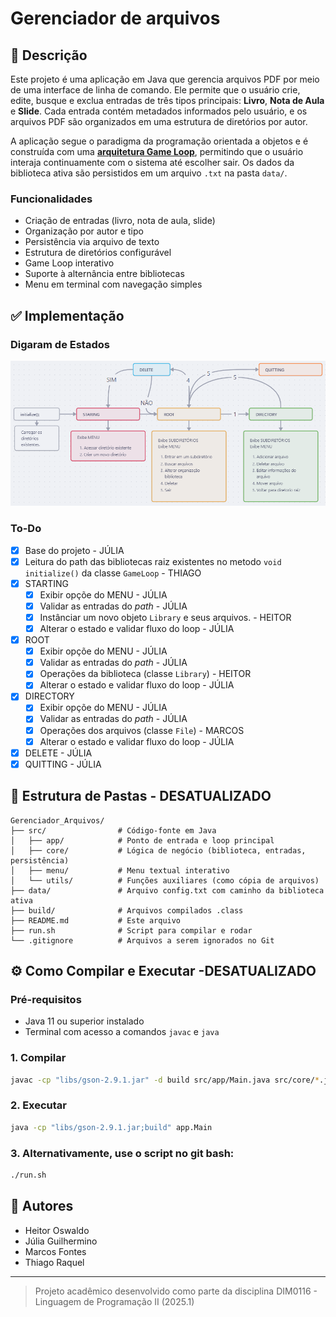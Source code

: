 # Gerenciador de arquivos 

## 📖 Descrição
Este projeto é uma aplicação em Java que gerencia arquivos PDF por meio de uma interface de linha de comando. Ele permite que o usuário crie, edite, busque e exclua entradas de três tipos principais: **Livro**, **Nota de Aula** e **Slide**. Cada entrada contém metadados informados pelo usuário, e os arquivos PDF são organizados em uma estrutura de diretórios por autor.

A aplicação segue o paradigma da programação orientada a objetos e é construída com uma [**arquitetura Game Loop**](https://gameprogrammingpatterns.com/game-loop.html), permitindo que o usuário interaja continuamente com o sistema até escolher sair. Os dados da biblioteca ativa são persistidos em um arquivo `.txt` na pasta `data/`.

### Funcionalidades
- Criação de entradas (livro, nota de aula, slide)
- Organização por autor e tipo
- Persistência via arquivo de texto
- Estrutura de diretórios configurável
- Game Loop interativo
- Suporte à alternância entre bibliotecas
- Menu em terminal com navegação simples

## ✅ Implementação
### Digaram de Estados
![Diagrama de Estados](imgs/diagrama.png)
### To-Do
- [x] Base do projeto - JÚLIA
- [x] Leitura do path das bibliotecas raiz existentes no metodo `void initialize()` da classe `GameLoop` - THIAGO
- [x] STARTING
    - [x] Exibir opçõe do MENU - JÚLIA
    - [x] Validar as entradas do _path_ - JÚLIA
    - [x] Instânciar um novo objeto `Library` e seus arquivos. - HEITOR
    - [x] Alterar o estado e validar fluxo do loop - JÚLIA
- [x] ROOT
    - [x] Exibir opçõe do MENU - JÚLIA
    - [x] Validar as entradas do _path_ - JÚLIA
    - [x] Operações da biblioteca (classe `Library`) - HEITOR
    - [x] Alterar o estado e validar fluxo do loop - JÚLIA
 - [x] DIRECTORY
    - [x] Exibir opçõe do MENU - JÚLIA
    - [x] Validar as entradas do _path_ - JÚLIA
    - [x] Operações dos arquivos (classe `File`)  - MARCOS
    - [x] Alterar o estado e validar fluxo do loop - JÚLIA
- [x] DELETE - JÚLIA
- [x] QUITTING - JÚLIA

## 📁 Estrutura de Pastas - DESATUALIZADO
```
Gerenciador_Arquivos/
├── src/                # Código-fonte em Java
│   ├── app/            # Ponto de entrada e loop principal
│   ├── core/           # Lógica de negócio (biblioteca, entradas, persistência)
│   ├── menu/           # Menu textual interativo
│   └── utils/          # Funções auxiliares (como cópia de arquivos)
├── data/               # Arquivo config.txt com caminho da biblioteca ativa
├── build/              # Arquivos compilados .class
├── README.md           # Este arquivo
├── run.sh              # Script para compilar e rodar
└── .gitignore          # Arquivos a serem ignorados no Git
```

## ⚙️ Como Compilar e Executar -DESATUALIZADO

### Pré-requisitos
- Java 11 ou superior instalado
- Terminal com acesso a comandos `javac` e `java`

### 1. Compilar
```bash
javac -cp "libs/gson-2.9.1.jar" -d build src/app/Main.java src/core/*.java src/utils/*.java
```

### 2. Executar
```bash
java -cp "libs/gson-2.9.1.jar;build" app.Main
```

### 3. Alternativamente, use o script no git bash:
```bash
./run.sh
```

## 👥 Autores
- Heitor Oswaldo
- Júlia Guilhermino
- Marcos Fontes
- Thiago Raquel

---
> Projeto acadêmico desenvolvido como parte da disciplina DIM0116 - Linguagem de Programação II (2025.1)

